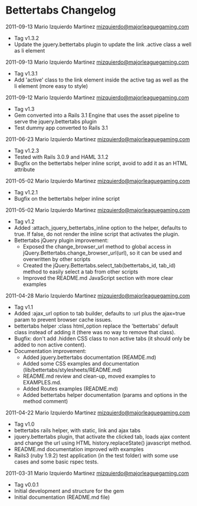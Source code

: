 Bettertabs Changelog
====================

2011-09-13  Mario Izquierdo Martinez <mizquierdo@majorleaguegaming.com>

  * Tag v1.3.2
  * Update the jquery.bettertabs plugin to update the link .active class a well as li element

2011-09-13  Mario Izquierdo Martinez <mizquierdo@majorleaguegaming.com>

  * Tag v1.3.1
  * Add 'active' class to the link element inside the active tag as well as the li element (more easy to style)

2011-09-12  Mario Izquierdo Martinez <mizquierdo@majorleaguegaming.com>

  * Tag v1.3
  * Gem converted into a Rails 3.1 Engine that uses the asset pipeline to serve the jquery.bettertabs plugin
  * Test dummy app converted to Rails 3.1

2011-06-23  Mario Izquierdo Martinez <mizquierdo@majorleaguegaming.com>

  * Tag v1.2.3
  * Tested with Rails 3.0.9 and HAML 3.1.2
  * Bugfix on the bettertabs helper inline script, avoid to add it as an HTML attribute

2011-05-02  Mario Izquierdo Martinez <mizquierdo@majorleaguegaming.com>

  * Tag v1.2.1
  * Bugfix on the bettertabs helper inline script

2011-05-02  Mario Izquierdo Martinez <mizquierdo@majorleaguegaming.com>

  * Tag v1.2
  * Added :attach_jquery_bettertabs_inline option to the helper, defaults to true. If false, do not render the inline script that activates the plugin.
  * Bettertabs jQuery plugin improvement:
    * Exposed the change_browser_url method to global access in jQuery.Bettertabs.change_browser_url(url), so it can be used and overwritten by other scripts
    * Created the jQuery.Bettertabs.select_tab(bettertabs_id, tab_id) method to easily select a tab from other scripts
    * Improved the README.md JavaScript section with more clear examples

2011-04-28  Mario Izquierdo Martinez <mizquierdo@majorleaguegaming.com>
  
  * Tag v1.1
  * Added :ajax_url option to tab builder, defaults to :url plus the ajax=true param to prevent browser cache issues.
  * bettertabs helper :class html_option replace the 'bettertabs' default class instead of adding it (there was no way to remove that class).
  * Bugfix: don't add .hidden CSS class to non active tabs (it should only be added to non active content).
  * Documentation improvement:
    * Added jquery.bettertabs documentation (REAMDE.md)
    * Added some CSS examples and documentation (lib/bettertabs/stylesheets/README.md)
    * README.md review and clean-up, moved examples to EXAMPLES.md.
    * Added Routes examples (README.md)
    * Added bettertabs helper documentation (params and options in the method comment)
  
2011-04-22  Mario Izquierdo Martinez <mizquierdo@majorleaguegaming.com>

  * Tag v1.0
  * bettertabs rails helper, with static, link and ajax tabs
  * jquery.bettertabs plugin, that activate the clicked tab, loads ajax content and change the url using HTML history.replaceState() javascript method.
  * README.md documentation improved with examples
  * Rails3 (ruby 1.9.2) test application (in the test folder) with some use cases and some basic rspec tests.
  
2011-03-31  Mario Izquierdo Martinez <mizquierdo@majorleaguegaming.com>

  * Tag v0.0.1
  * Initial development and structure for the gem
  * Initial documentation (README.md file)